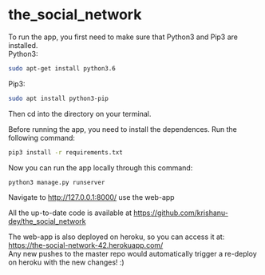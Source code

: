 # the_social_network

To run the app, you first need to make sure that Python3 and Pip3 are installed.   
Python3:  
```sh
sudo apt-get install python3.6  
```
Pip3:  
```sh
sudo apt install python3-pip  
```  
Then cd into the directory on your terminal.  
  
Before running the app, you need to install the dependences. Run the following command:  
```sh  
pip3 install -r requirements.txt  
```   
Now you can run the app locally through this command:  
```sh  
python3 manage.py runserver  
```  
Navigate to http://127.0.0.1:8000/ use the web-app  
  
  
All the up-to-date code is available at https://github.com/krishanu-dey/the_social_network  
  
The web-app is also deployed on heroku, so you can access it at: https://the-social-network-42.herokuapp.com/  
Any new pushes to the master repo would automatically trigger a re-deploy on heroku with the new changes! :)
